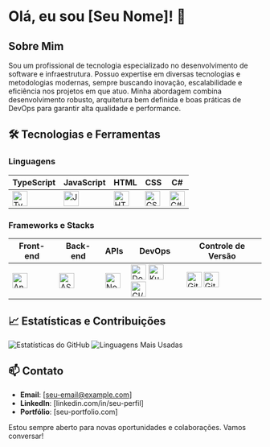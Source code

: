 # Olá, eu sou [Seu Nome]! 👋

## Sobre Mim
Sou um profissional de tecnologia especializado no desenvolvimento de software e infraestrutura. Possuo expertise em diversas tecnologias e metodologias modernas, sempre buscando inovação, escalabilidade e eficiência nos projetos em que atuo. Minha abordagem combina desenvolvimento robusto, arquitetura bem definida e boas práticas de DevOps para garantir alta qualidade e performance.

## 🛠️ Tecnologias e Ferramentas

### Linguagens
| TypeScript  | JavaScript  | HTML  | CSS  | C#  |
|-------------|------------|-------|------|-----|
| <img src="https://cdn.jsdelivr.net/gh/devicons/devicon/icons/typescript/typescript-original.svg" alt="TypeScript" width="30" height="30" /> | <img src="https://cdn.jsdelivr.net/gh/devicons/devicon/icons/javascript/javascript-original.svg" alt="JavaScript" width="30" height="30" /> | <img src="https://cdn.jsdelivr.net/gh/devicons/devicon/icons/html5/html5-original.svg" alt="HTML" width="30" height="30" /> | <img src="https://cdn.jsdelivr.net/gh/devicons/devicon/icons/css3/css3-original.svg" alt="CSS" width="30" height="30" /> | <img src="https://cdn.jsdelivr.net/gh/devicons/devicon/icons/csharp/csharp-original.svg" alt="C#" width="30" height="30" /> |

### Frameworks e Stacks
| Front-end  | Back-end  | APIs  | DevOps  | Controle de Versão  |
|------------|-----------|-------|---------|------------------|
| <img src="https://cdn.jsdelivr.net/gh/devicons/devicon/icons/angularjs/angularjs-original.svg" alt="Angular" width="30" height="30" /> | <img src="https://cdn.jsdelivr.net/gh/devicons/devicon/icons/dot-net/dot-net-original.svg" alt="ASP.NET Core" width="30" height="30" /> | <img src="https://cdn.jsdelivr.net/gh/devicons/devicon/icons/nodejs/nodejs-original.svg" alt="Node.js" width="30" height="30" /> | <img src="https://cdn.jsdelivr.net/gh/devicons/devicon/icons/docker/docker-original.svg" alt="Docker" width="30" height="30" /> <img src="https://cdn.jsdelivr.net/gh/devicons/devicon/icons/kubernetes/kubernetes-plain.svg" alt="Kubernetes" width="30" height="30" /> <img src="https://cdn.jsdelivr.net/gh/devicons/devicon/icons/github/github-original.svg" alt="CI/CD" width="30" height="30" /> | <img src="https://cdn.jsdelivr.net/gh/devicons/devicon/icons/git/git-original.svg" alt="Git" width="30" height="30" /> <img src="https://cdn.jsdelivr.net/gh/devicons/devicon/icons/github/github-original.svg" alt="GitHub" width="30" height="30" /> |

## 📈 Estatísticas e Contribuições
![Estatísticas do GitHub](https://github-readme-stats.vercel.app/api?username=seu-usuario&show_icons=true&theme=corporate)
![Linguagens Mais Usadas](https://github-readme-stats.vercel.app/api/top-langs/?username=seu-usuario&layout=compact&theme=corporate)

## 📫 Contato
- **Email**: [seu-email@example.com]
- **LinkedIn**: [linkedin.com/in/seu-perfil]
- **Portfólio**: [seu-portfolio.com]

Estou sempre aberto para novas oportunidades e colaborações. Vamos conversar!


